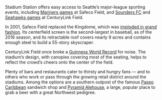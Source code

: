 Stadium Station offers easy access to Seattle’s major-league sporting events, including [Mariners games](http://www.seattletimes.com/sports/mariners/) at Safeco Field, and [Sounders FC](http://www.seattletimes.com/sports/sounders/) and [Seahawks games](http://www.seattletimes.com/sports/seahawks/) at CenturyLink Field. 

In 2001, Safeco Field replaced the Kingdome, which was [imploded in grand fashion](http://old.seattletimes.com/special/kingdome/). Its centerfield screen is the second-largest in baseball, as of the 2016 season, and its retractable roof covers nearly 9 acres and contains enough steel to build a 55-story skyscraper.
 
CenturyLink Field once broke a [Guinness World Record](http://www.seattletimes.com/opinion/centurylinks-roar-may-cause-more-than-just-ringing-in-your-ears/) for noise. The stadium’s design, with canopies covering most of the seating, helps to reflect the crowd’s cheers onto the center of the field.
 
Plenty of bars and restaurants cater to thirsty and hungry fans — and to others who work or pass through the growing retail district around the stadiums. Among the options are a southern outpost of the famous [Paseo Caribbean](http://www.seattletimes.com/life/food-drink/paseo-2-opens-in-sodo-and-its-huge/) sandwich shop and [Pyramid Alehouse](http://www.pyramidbrew.com/alehouses/seattle/), a large, popular place to grab a beer with a great Northwest pedigree. 

